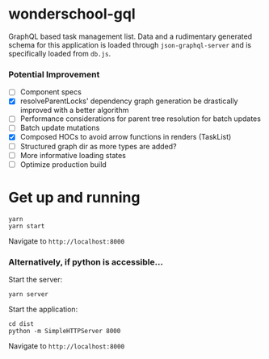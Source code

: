 # wonderschool-gql

GraphQL based task management list. Data and a rudimentary generated schema for this application is loaded through `json-graphql-server` and is specifically loaded from `db.js`.

### Potential Improvement
- [ ] Component specs
- [x] resolveParentLocks' dependency graph generation be drastically improved with a better algorithm
- [ ] Performance considerations for parent tree resolution for batch updates
- [ ] Batch update mutations
- [x] Composed HOCs to avoid arrow functions in renders (TaskList)
- [ ] Structured graph dir as more types are added?
- [ ] More informative loading states
- [ ] Optimize production build

# Get up and running
```
yarn
yarn start
```
Navigate to `http://localhost:8000`

### Alternatively, if python is accessible...
Start the server:
```
yarn server
```

Start the application:
```
cd dist
python -m SimpleHTTPServer 8000
```
Navigate to `http://localhost:8000`
